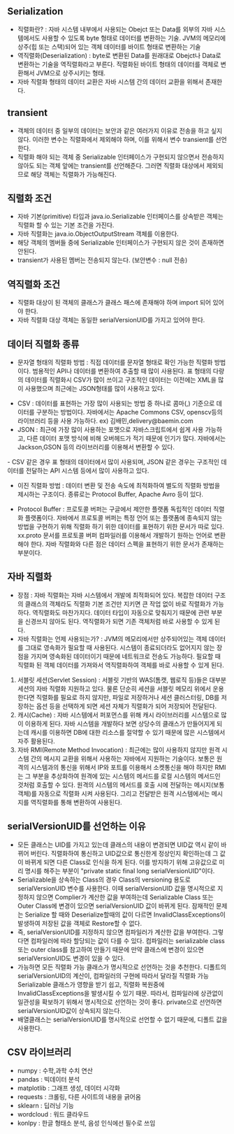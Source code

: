 ## Serialization
- 직렬화란? : 자바 시스템 내부에서 사용되는 Obejct 또는 Data를 외부의 자바 시스템에서도 사용할 수 있도록 byte 형태로 데이터를 변환하는 기술. JVM의 메모리에 상주(힙 또는 스택)되어 있는 객체 데이터를 바이트 형태로 변환하는 기술
- 역직렬화(Deserialization) : byte로 변환된 Data를 원래대로 Obejct나 Data로 변환하는 기술을 역직렬화라고 부른다. 직렬화된 바이트 형태의 데이터를 객체로 변환해서 JVM으로 상주시키는 형태.
- 자바 직렬화 형태의 데이터 교환은 자바 시스템 간의 데이터 교환을 위해서 존재한다.

## transient
- 객체의 데이터 중 일부의 데이터는 보안과 같은 여러가지 이유로 전송을 하고 싶지 않다. 이러한 변수는 직렬화에서 제외해야 하며, 이를 위해서 변수 transient를 선언한다.
- 직렬화 해야 되는 객체 중 Serializable 인터페이스가 구현되지 않으면서 전송하지 않아도 되는 객체 앞에는 transient를 선언해준다. 그러면 직렬화 대상에서 제외되므로 해당 객체는 직렬화가 가능해진다.

## 직렬화 조건
- 자바 기본(primitive) 타입과 java.io.Serializable 인터페이스를 상속받은 객체는 직렬화 할 수 있는 기본 조건을 가진다.
- 자바 직렬화는 java.io.ObjectOutputStream 객체를 이용한다.
- 해당 객체의 멤버들 중에 Serializable 인터페이스가 구현되지 않은 것이 존재하면 안된다.
- transient가 사용된 멤버는 전송되지 않는다. (보안변수 : null 전송)

## 역직렬화 조건
- 직렬화 대상이 된 객체의 클래스가 클래스 패스에 존재해야 하며 import 되어 있어야 한다.
- 자바 직렬화 대상 객체는 동일한 serialVersionUID를 가지고 있어야 한다.

## 데이터 직렬화 종류
- 문자열 형태의 직렬화 방법 : 직접 데이터를 문자열 형태로 확인 가능한 직렬화 방법이다. 범용적인 API나 데이터를 변환하여 추출할 때 많이 사용된다. 표 형태의 다량의 데이터를 직렬화시 CSV가 많이 쓰이고 구조적인 데이터는 이전에는 XML을 많이 사용했으며 최근에는 JSON형태를 많이 사용하고 있다.
<ul>
  <li>CSV : 데이터를 표현하는 가장 많이 사용되는 방법 중 하나로 콤마(,) 기준으로 데이터를 구분하는 방법이다. 자바에서는 Apache Commons CSV, openscv등의 라이브러리 등을 사용 가능하다. ex) 김배민,delivery@baemin.com</li>
  <li>JSON : 최근에 가장 많이 사용하는 포맷으로 자바스크립트에서 쉽게 사용 가능하고, 다른 데이터 포맷 방식에 비해 오버헤드가 적기 때문에 인기가 많다. 자바에서는 Jackson,GSON 등의 라이브러리를 이용해서 변환할 수 있다.</li>
</ul>
- CSV 같은 경우 표 형태의 데이터에서 많이 사용되며, JSON 같은 경우는 구조적인 데이터를 전달하는 API 시스템 등에서 많이 사용하고 있다.

- 이진 직렬화 방법 : 데이터 변환 및 전송 속도에 최적화하여 별도의 직렬화 방법을 제시하는 구조이다. 종류로는 Protocol Buffer, Apache Avro 등이 있다.
<ul>
  <li>Protocol Buffer : 프로토콜 버퍼는 구글에서 제안한 플랫폼 독립적인 데이터 직렬화 플랫폼이다. 자바에서 프로토콜 버퍼는 특정 언어 또는 플랫폼에 종속되지 않는 방법을 구현하기 위해 직렬화 하기 위한 데이터를 표현하기 위한 문서가 따로 있다. xx.proto  문서를 프로토콜 버퍼 컴파일러를 이용해서 개발하기 원하는 언어로 변환해야 한다. 자바 직렬화와 다른 점은 데이터 스펙을 표현하기 위한 문서가 존재하는 부분이다.</li>
</ul>

## 자바 직렬화
- 장점 : 자바 직렬화는 자바 시스템에서 개발에 최적화되어 있다. 복잡한 데이터 구조의 클래스의 객체라도 직렬화 기본 조건만 지키면 큰 작업 없이 바로 직렬화가 가능하다. 역직렬화도 마찬가지다. 데이터 타입이 자동으로 맞춰지기 때문에 관련 부분을 신경쓰지 않아도 된다. 역직렬화가 되면 기존 객체처럼 바로 사용할 수 있게 된다.
- 자바 직렬화는 언제 사용되는가? : JVM의 메모리에서만 상주되어있는 객체 데이터를 그대로 영속화가 필요할 때 사용된다. 시스템이 종료되더라도 없어지지 않는 장점을 가지며 영속화된 데이터이기 때문에 네트워크로 전송도 가능하다. 필요할 때 직렬화 된 객체 데이터를 가져와서 역직렬화하여 객체를 바로 사용할 수 있게 된다.
<ol>
  <li>서블릿 세션(Servlet Session) : 서블릿 기반의 WAS(톰캣, 웹로직 등)들은 대부분 세션의 자바 직렬화 지원하고 있다. 물론 단순히 세션을 서블릿 메모리 위에서 운용한다면 직렬화를 필요로 하지 않지만, 파일로 저장하거나 세션 클러스터링, DB를 저장하는 옵션 등을 선택하게 되면 세션 자체가 직렬화가 되어 저장되어 전달된다.</li>
  <li>캐시(Cache) : 자바 시스템에서 퍼포먼스를 위해 캐시 라이브러리를 시스템으로 많이 이용하게 된다. 자바 시스템을 개발하다 보면 상당수의 클래스가 만들어지게 되는데 캐시를 이용하면 DB에 대한 리소스를 절약할 수 있기 때문에 많은 시스템에서 자주 활용된다.</li>
  <li>자바 RMI(Remote Method Invocation) : 최근에는 많이 사용하지 않지만 원격 시스템 간의 메시지 교환을 위해서 사용하는 자바에서 지원하는 기술이다. 보통은 원격의 시스템과의 통신을 위해서 IP와 포트를 이용해서 소켓통신을 해야 하지만 RMI는 그 부분을 추상화하여 원격에 있는 시스템의 메서드를 로컬 시스템의 메서드인 것처럼 호출할 수 있다. 원격의 시스템의 메서드를 호출 시에 전달하는 메시지(보통 객체)를 자동으로 직렬화 시켜 사용된다. 그리고 전달받은 원격 시스템에서는 메시지를 역직렬화를 통해 변환하여 사용된다. </li>
</ol>

## serialVersionUID를 선언하는 이유
- 모든 클래스는 UID를 가지고 있는데 클래스의 내용이 변경되면 UID값 역시 같이 바뀌어 버린다. 직렬화하여 통신하고 UID값으로 통신한게 정상인지 확인하는데 그 값이 바뀌게 되면 다른 Class로 인식을 하게 된다. 이를 방지하기 위해 고유값으로 미리 명시를 해주는 부분이 "private static final long serialVersionUID"이다.
- Serializable을 상속하는 Class의 경우 Class의 versioning 용도로 serialVersionUID 변수를 사용한다. 이때 serialVersionUID 값을 명시적으로 지정하지 않으면 Complier가 계산한 값을 부여하는데 Serializable Class 또는 Outer Class에 변경이 있으면 serialVersionUID 값이 바뀌게 된다. 잠재적인 문제는 Serialize 할 때와 Deserialize할때의 값이 다르면 InvalidClassExceptions이 발생하여 저장된 값을 객체로 Restore할 수 없다.
- 즉, serialVersionUID를 지정하지 않으면 컴파일러가 계산한 값을 부여한다. 그렇다면 컴파일러에 따라 할당되는 값이 다를 수 있다. 컴파일러는 serializable class 또는 outer class를 참고하여 만들기 때문에 만약 클래스에 변경이 있으면 serialVersionUID도 변경이 있을 수 있다.
- 가능하면 모든 직렬화 가능 클래스가 명시적으로 선언하는 것을 추천한다. 디폴트의 serialVersionUID의 계산이, 컴파일러의 구현에 따라서 달라질 직렬화 가능Serializable 클래스가 영향을 받기 쉽고, 직렬화 복원중에 InvalidClassExceptions을 발생시킬 수 있기 때문. 따라서,  컴파일러에 상관없이 일관성을 확보하기 위해서 명시적으로 선언하는 것이 좋다. private으로 선언하면 serialVersionUID값이 상속되지 않는다.
- 배열클래스는 serialVersionUID를 명시적으로 선언할 수 없기 때문에, 디폴트 값을 사용한다.

## CSV 라이브러리
- numpy : 수학,과학 수치 연산
- pandas : 빅데이터 분석
- matplotlib : 그래프 생성, 데이터 시각화
- requests : 크롤링, 다른 사이트의 내용을 긁어옴
- sklearn : 딥러닝 기능
- wordcloud : 워드 클라우드
- konlpy : 한글 형태소 분석, 음성 인식에선 필수로 쓰임

